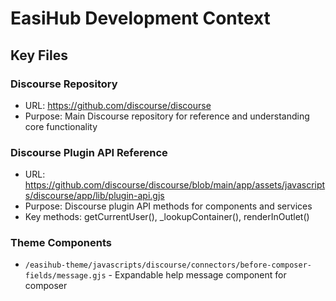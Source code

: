 # EasiHub Development Context

## Key Files

### Discourse Repository
- URL: https://github.com/discourse/discourse
- Purpose: Main Discourse repository for reference and understanding core functionality

### Discourse Plugin API Reference
- URL: https://github.com/discourse/discourse/blob/main/app/assets/javascripts/discourse/app/lib/plugin-api.gjs
- Purpose: Discourse plugin API methods for components and services
- Key methods: getCurrentUser(), _lookupContainer(), renderInOutlet()

### Theme Components
- `/easihub-theme/javascripts/discourse/connectors/before-composer-fields/message.gjs` - Expandable help message component for composer